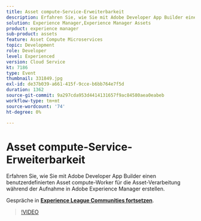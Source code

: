 ```yaml
---
title: Asset compute-Service-Erweiterbarkeit
description: Erfahren Sie, wie Sie mit Adobe Developer App Builder einen benutzerdefinierten Asset compute-Worker für die Asset-Verarbeitung während der Aufnahme in Adobe Experience Manager erstellen. Diese Sitzung wurde im Rahmen des Adobe Developers Live-Inhaltsereignisses durchgeführt.
solution: Experience Manager,Experience Manager Assets
product: experience manager
sub-product: assets
feature: Asset Compute Microservices
topic: Development
role: Developer
level: Experienced
version: Cloud Service
kt: 7186
type: Event
thumbnail: 331849.jpg
exl-id: de37b039-a661-415f-9cce-b6bb764e7f5d
duration: 1362
source-git-commit: 9a297cda953d4414131657f9ac84580aea0eabeb
workflow-type: tm+mt
source-wordcount: '74'
ht-degree: 0%

---
```


# Asset compute-Service-Erweiterbarkeit

Erfahren Sie, wie Sie mit Adobe Developer App Builder einen benutzerdefinierten Asset compute-Worker für die Asset-Verarbeitung während der Aufnahme in Adobe Experience Manager erstellen.

Gespräche in **[Experience League Communities fortsetzen](https://adobe.ly/36Yd3v6)**.

>[!VIDEO](https://video.tv.adobe.com/v/331849/?quality=12&learn=on&hidetitle=true)
